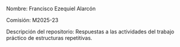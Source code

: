 Nombre: Francisco Ezequiel Alarcón

Comisión: M2025-23

Descripción del repositorio: Respuestas a las actividades del trabajo práctico de estructuras repetitivas.

